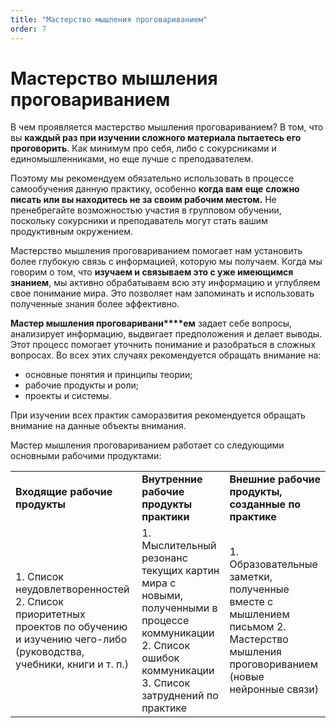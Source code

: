 ```yaml
---
title: "Мастерство мышления проговариванием"
order: 7
---
```


# Мастерство мышления проговариванием

В чем проявляется мастерство мышления проговариванием? В том, что вы **каждый раз при изучении сложного материала пытаетесь его проговорить**. Как минимум про себя, либо с сокурсниками и единомышленниками, но еще лучше с преподавателем.

Поэтому мы рекомендуем обязательно использовать в процессе самообучения данную практику, особенно **когда вам** **еще** **сложно писать или вы находитесь не за своим рабочим местом.** Не пренебрегайте возможностью участия в групповом обучении, поскольку сокурсники и преподаватель могут стать вашим продуктивным окружением.

Мастерство мышления проговариванием помогает нам установить более глубокую связь с информацией, которую мы получаем. Когда мы говорим о том, что **изучаем и связываем это с уже имеющимся знанием**, мы активно обрабатываем всю эту информацию и углубляем свое понимание мира. Это позволяет нам запоминать и использовать полученные знания более эффективно.

**Мастер мышления проговаривани****ем** задает себе вопросы, анализирует информацию, выдвигает предположения и делает выводы. Этот процесс помогает уточнить понимание и разобраться в сложных вопросах. Во всех этих случаях рекомендуется обращать внимание на:

* основные понятия и принципы теории;
* рабочие продукты и роли;
* проекты и системы.

При изучении всех практик саморазвития рекомендуется обращать внимание на данные объекты внимания.

Мастер мышления проговариванием работает со следующими основными рабочими продуктами:

|  |  |  |
| --- | --- | --- |
| **Входящие рабочие продукты** | **Внутренние рабочие продукты практики** | **Внешние рабочие продукты, созданные по практике** |
| 1. Список неудовлетворенностей  2. Список приоритетных проектов по обучению и изучению чего-либо (руководства, учебники, книги и т. п.) | 1. Мыслительный резонанс текущих картин мира с новыми, полученными в процессе коммуникации  2. Список ошибок коммуникации  3. Список затруднений по практике | 1. Образовательные заметки, полученные вместе с мышлением письмом  2. Мастерство мышления проговориванием (новые нейронные связи) |